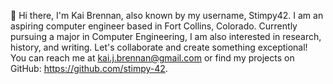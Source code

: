 👋 Hi there, I'm Kai Brennan, also known by my username, Stimpy42. I am an aspiring computer engineer based in Fort Collins, Colorado. Currently pursuing a major in Computer Engineering, I am also interested in research, history, and writing. Let's collaborate and create something exceptional! You can reach me at kai.j.brennan@gmail.com or find my projects on GitHub: https://github.com/stimpy-42.
